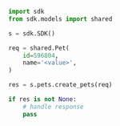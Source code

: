 <!-- Start SDK Example Usage [usage] -->
```python
import sdk
from sdk.models import shared

s = sdk.SDK()

req = shared.Pet(
    id=596804,
    name='<value>',
)

res = s.pets.create_pets(req)

if res is not None:
    # handle response
    pass

```
<!-- End SDK Example Usage [usage] -->